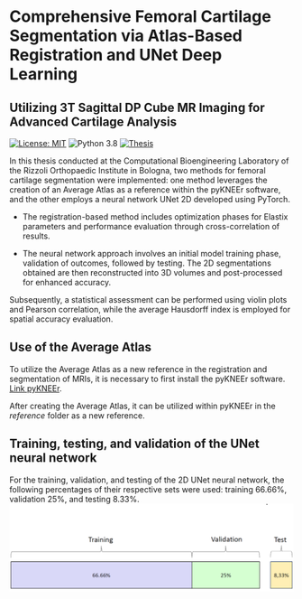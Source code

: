 # Comprehensive Femoral Cartilage Segmentation via Atlas-Based Registration and UNet Deep Learning
## Utilizing 3T Sagittal DP Cube MR Imaging for Advanced Cartilage Analysis
[![License: MIT](https://img.shields.io/badge/license-MIT-yellow.svg)](https://opensource.org/licenses/MIT)
![Python 3.8](https://img.shields.io/badge/python-3.8-blue)
[![Thesis](https://img.shields.io/badge/thesis-link-<COLOR>.svg)](https://hdl.handle.net/20.500.12608/62076)

In this thesis conducted at the Computational Bioengineering Laboratory of the Rizzoli Orthopaedic Institute in Bologna, two methods for femoral cartilage segmentation were implemented: one method leverages the creation of an Average Atlas as a reference within the pyKNEEr software, and the other employs a neural network UNet 2D developed using PyTorch.

- The registration-based method includes optimization phases for Elastix parameters and performance evaluation through cross-correlation of results. 

- The neural network approach involves an initial model training phase, validation of outcomes, followed by testing. The 2D segmentations obtained are then reconstructed into 3D volumes and post-processed for enhanced accuracy.

Subsequently, a statistical assessment can be performed using violin plots and Pearson correlation, while the average Hausdorff index is employed for spatial accuracy evaluation.

## Use of the Average Atlas
To utilize the Average Atlas as a new reference in the registration and segmentation of MRIs, it is necessary to first install the pyKNEEr software. [Link pyKNEEr](https://sbonaretti.github.io/pyKNEEr/).

After creating the Average Atlas, it can be utilized within pyKNEEr in the *reference* folder as a new reference.

## Training, testing, and validation of the UNet neural network
For the training, validation, and testing of the 2D UNet neural network, the following percentages of their respective sets were used: training 66.66%, validation 25%, and testing 8.33%.
![Testo alternativo](images/dataset%20distribution.png)












